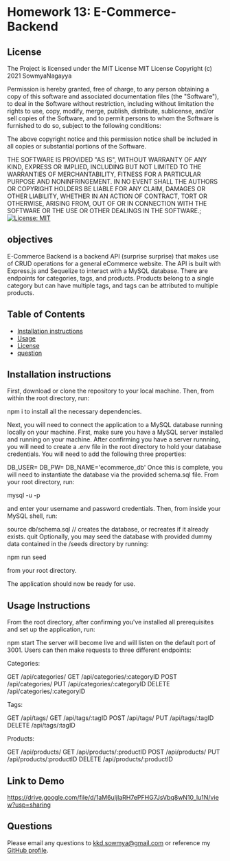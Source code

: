# Homework 13: E-Commerce-Backend

## License
  The Project is licensed under the MIT License
  MIT License
  Copyright (c) 2021 SowmyaNagayya

  Permission is hereby granted, free of charge, to any person obtaining a copy
  of this software and associated documentation files (the "Software"), to deal
  in the Software without restriction, including without limitation the rights
  to use, copy, modify, merge, publish, distribute, sublicense, and/or sell
  copies of the Software, and to permit persons to whom the Software is
  furnished to do so, subject to the following conditions:
  
  The above copyright notice and this permission notice shall be included in all
  copies or substantial portions of the Software.
  
  THE SOFTWARE IS PROVIDED "AS IS", WITHOUT WARRANTY OF ANY KIND, EXPRESS OR
  IMPLIED, INCLUDING BUT NOT LIMITED TO THE WARRANTIES OF MERCHANTABILITY,
  FITNESS FOR A PARTICULAR PURPOSE AND NONINFRINGEMENT. IN NO EVENT SHALL THE
  AUTHORS OR COPYRIGHT HOLDERS BE LIABLE FOR ANY CLAIM, DAMAGES OR OTHER
  LIABILITY, WHETHER IN AN ACTION OF CONTRACT, TORT OR OTHERWISE, ARISING FROM,
  OUT OF OR IN CONNECTION WITH THE SOFTWARE OR THE USE OR OTHER DEALINGS IN THE
  SOFTWARE.;
  [![License: MIT](https://img.shields.io/badge/License-MIT-yellow.svg)](https://opensource.org/licenses/MIT) 

  ## objectives
  E-Commerce Backend is a backend API (surprise surprise) that makes use of CRUD operations for a general eCommerce website. The API is built with Express.js and Sequelize to interact with a MySQL database. There are endpoints for categories, tags, and products. Products belong to a single category but can have multiple tags, and tags can be attributed to multiple products.


  ## Table of Contents 
  - [Installation instructions](#installationinstructions)
  - [Usage](#usage)
  - [License](#license)
  - [question](#Questions)
  
  ## Installation instructions
  First, download or clone the repository to your local machine. Then, from within the root directory, run:

  npm i
  to install all the necessary dependencies.

  Next, you will need to connect the application to a MySQL database running locally on your machine. First, make sure you have a MySQL server installed and running on your machine. After confirming you have a server runnning, you will need to create a .env file in the root directory to hold your database credentials. You will need to add the following three properties:

  DB_USER=<username>
  DB_PW=<password>
  DB_NAME='ecommerce_db'
  Once this is complete, you will need to instantiate the database via the provided schema.sql file. From your root directory, run:

  mysql -u <username> -p
  
  and enter your username and password credentials. Then, from inside your MySQL shell, run:

  source db/schema.sql // creates the database, or recreates if it already exists.
  quit
  Optionally, you may seed the database with provided dummy data contained in the /seeds directory by running:

  npm run seed
  
  from your root directory.

  The application should now be ready for use.

  ## Usage Instructions

  From the root directory, after confirming you've installed all prerequisites and set up the application, run:

  npm start
  The server will become live and will listen on the default port of 3001. Users can then make requests to three different endpoints:

  Categories:

  GET /api/categories/
  GET /api/categories/:categoryID
  POST /api/categories/
  PUT /api/categories/:categoryID
  DELETE /api/categories/:categoryID

  Tags:

  GET /api/tags/
  GET /api/tags/:tagID
  POST /api/tags/
  PUT /api/tags/:tagID
  DELETE /api/tags/:tagID
  
  Products:

  GET /api/products/
  GET /api/products/:productID
  POST /api/products/
  PUT /api/products/:productID
  DELETE /api/products/:productID

  ## Link to Demo
  https://drive.google.com/file/d/1aM6uljIaRH7ePFHG7JsVbq8wN10_lu1N/view?usp=sharing


  ## Questions
  Please email any questions to kkd.sowmya@gmail.com or reference my [GitHub profile](https://github.com/SowmyaNagayya).